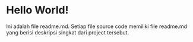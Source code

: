 # Hello World!

Ini adalah file readme.md. Setiap file source code memiliki file readme.md yang berisi deskripsi singkat dari project tersebut.

